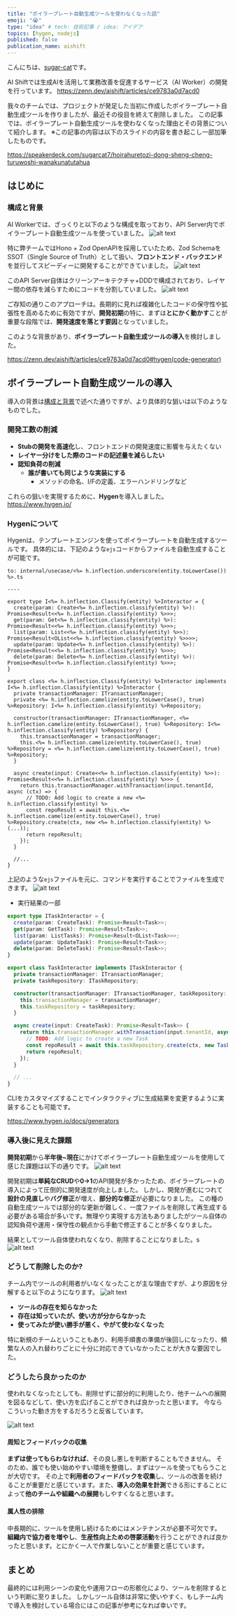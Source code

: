 ```yaml
---
title: "ボイラープレート自動生成ツールを使わなくなった話"
emoji: "😭"
type: "idea" # tech: 技術記事 / idea: アイデア
topics: [hygen, nodejs]
published: false
publication_name: aishift
---
```


こんにちは、[sugar-cat](https://twitter.com/sugar235711)です。

AI Shiftでは生成AIを活用して業務改善を促進するサービス（AI Worker）の開発を行っています。
https://zenn.dev/aishift/articles/ce9783a0d7acd0

我々のチームでは、プロジェクトが発足した当初に作成したボイラープレート自動生成ツールを作りましたが、最近その役目を終えて削除しました。
この記事では、ボイラープレート自動生成ツールを使わなくなった理由とその背景について紹介します。
※この記事の内容は以下のスライドの内容を書き起こし一部加筆したものです。

https://speakerdeck.com/sugarcat7/hoirahuretozi-dong-sheng-cheng-turuwoshi-wanakunatutahua

## はじめに

### 構成と背景

AI Workerでは、ざっくりと以下のような構成を取っており、API Server内でボイラープレート自動生成ツールを使っていました。
![alt text](/images/hygen/1.png)

特に弊チームではHono + Zod OpenAPIを採用していたため、Zod SchemaをSSOT（Single Source of Truth）として扱い、**フロントエンド・バックエンド**を並行してスピーディーに開発することができていました。
![alt text](/images/hygen/2.png)


このAPI Server自体はクリーンアーキテクチャ+DDDで構成されており、レイヤー間の依存を減らすためにコードを分割していました。
![alt text](/images/hygen/3.png)

ご存知の通りこのアプローチは。長期的に見れば複雑化したコードの保守性や拡張性を高めるために有効ですが、**開発初期**の特に、まずは**とにかく動かす**ことが重要な段階では、**開発速度を落とす要因**となっていました。

このような背景があり、**ボイラープレート自動生成ツールの導入**を検討しました。

https://zenn.dev/aishift/articles/ce9783a0d7acd0#hygen(code-generator)

## ボイラープレート自動生成ツールの導入

導入の背景は[構成と背景](#構成と背景)で述べた通りですが、より具体的な狙いは以下のようなものでした。

### 開発工数の削減
  - **Stubの開発を高速化**し、フロントエンドの開発速度に影響を与えたくない
  - **レイヤー分けをした際のコードの記述量を減らしたい**
- **認知負荷の削減**
  - **誰が書いても同じような実装にする**
    - メソッドの命名、I/Fの定義、エラーハンドリングなど

これらの狙いを実現するために、**Hygen**を導入しました。
https://www.hygen.io/

### Hygenについて

Hygenは、テンプレートエンジンを使ってボイラープレートを自動生成するツールです。
具体的には、下記のような`ejs`コードからファイルを自動生成することが可能です。

```ejs: sample.ejs
to: internal/usecase/<%= h.inflection.underscore(entity.toLowerCase()) %>.ts

----

export type I<%= h.inflection.Classify(entity) %>Interactor = {
  create(param: Create<%= h.inflection.classify(entity) %>): Promise<Result<<%= h.inflection.classify(entity) %>>>;
  get(param: Get<%= h.inflection.classify(entity) %>): Promise<Result<<%= h.inflection.classify(entity) %>>>;
  list(param: List<<%= h.inflection.classify(entity) %>>): Promise<Result<OList<<%= h.inflection.classify(entity) %>>>>;
  update(param: Update<%= h.inflection.classify(entity) %>): Promise<Result<<%= h.inflection.classify(entity) %>>>;
  delete(param: Delete<%= h.inflection.classify(entity) %>): Promise<Result<<%= h.inflection.classify(entity) %>>>;
}

export class <%= h.inflection.Classify(entity) %>Interactor implements I<%= h.inflection.Classify(entity) %>Interactor {
  private transactionManager: ITransactionManager;
  private <%= h.inflection.camelize(entity.toLowerCase(), true) %>Repository: I<%= h.inflection.classify(entity) %>Repository;

  constructor(transactionManager: ITransactionManager, <%= h.inflection.camelize(entity.toLowerCase(), true) %>Repository: I<%= h.inflection.classify(entity) %>Repository) {
    this.transactionManager = transactionManager;
    this.<%= h.inflection.camelize(entity.toLowerCase(), true) %>Repository = <%= h.inflection.camelize(entity.toLowerCase(), true) %>Repository;
  }

  async create(input: Create<<%= h.inflection.classify(entity) %>>): Promise<Result<<%= h.inflection.classify(entity) %>>> {
    return this.transactionManager.withTransaction(input.tenantId, async (ctx) => {
      // TODO: Add logic to create a new <%= h.inflection.classify(entity) %>
      const repoResult = await this.<%= h.inflection.camelize(entity.toLowerCase(), true) %>Repository.create(ctx, new <%= h.inflection.classify(entity) %>(...));
      return repoResult;
    });
  }

  //...
}
```

上記のような`ejs`ファイルを元に、コマンドを実行することでファイルを生成できます。
![alt text](/images/hygen/4.png)

- 実行結果の一部
```ts:task.ts
export type ITaskInteractor = {
  create(param: CreateTask): Promise<Result<Task>>;
  get(param: GetTask): Promise<Result<Task>>;
  list(param: ListTasks): Promise<Result<OList<Task>>>;
  update(param: UpdateTask): Promise<Result<Task>>;
  delete(param: DeleteTask): Promise<Result<Task>>;
}

export class TaskInteractor implements ITaskInteractor {
  private transactionManager: ITransactionManager;
  private taskRepository: ITaskRepository;

  constructor(transactionManager: ITransactionManager, taskRepository: ITaskRepository) {
    this.transactionManager = transactionManager;
    this.taskRepository = taskRepository;
  }

  async create(input: CreateTask): Promise<Result<Task>> {
    return this.transactionManager.withTransaction(input.tenantId, async (ctx) => {
      // TODO: Add logic to create a new Task
      const repoResult = await this.taskRepository.create(ctx, new Task(...));
      return repoResult;
    });
  }

  // ...
}
```

CLIをカスタマイズすることでインタラクティブに生成結果を変更するように実装することも可能です。

https://www.hygen.io/docs/generators


### 導入後に見えた課題

**開発初期**から**半年後~現在**にかけてボイラープレート自動生成ツールを使用して感じた課題は以下の通りです。
![alt text](/images/hygen/5.png)

開発初期は**単純なCRUD**や**0->1**のAPI開発が多かったため、ボイラープレートの導入によって圧倒的に開発速度が向上しました。
しかし、開発が進むにつれて**設計の見直し**や**バグ修正**が増え、**部分的な修正**が必要になりました。
この種の自動生成ツールでは部分的な更新が難しく、一度ファイルを削除して再生成する必要がある場合が多いです。無理やり実現する方法もありましたがツール自体の認知負荷や運用・保守性の観点から手動で修正することが多くなりました。

結果としてツール自体使われなくなり、削除することになりました。s
![alt text](/images/hygen/6.png)

### どうして削除したのか?

チーム内でツールの利用者がいなくなったことが主な理由ですが、より原因を分解すると以下のようになります。
![alt text](/images/hygen/7.png)

- **ツールの存在を知らなかった**
- **存在は知っていたが、使い方が分からなかった**
- **使ってみたが使い勝手が悪く、やがて使わなくなった**

特に新規のチームということもあり、利用手順書の準備が後回しになったり、頻繁な人の入れ替わりごとに十分に対応できていなかったことが大きな要因でした。

### どうしたら良かったのか

使われなくなったとしても、削除せずに部分的に利用したり、他チームへの展開を図るなどして、使い方を広げることができれば良かったと思います。
今ならこういった動き方をするだろうと反省しています。

![alt text](/images/hygen/8.png)

#### 周知とフィードバックの収集

**まずは使ってもらわなければ**、その良し悪しを判断することもできません。
そのため、誰でも使い始めやすい環境を整備し、まずはツールを使ってもらうことが大切です。
その上で**利用者のフィードバックを収集**し、ツールの改善を続けることが重要だと感じています。また、**導入の効果を計測**できる形にすることによって**他のチームや組織への展開**もしやすくなると思います。

#### 属人性の排除

中長期的に、ツールを使用し続けるためにはメンテナンスが必要不可欠です。
**組織内で協力者を増やし**、**生産性向上ための啓蒙活動**を行うことができれば良かったと思います。とにかく一人で作業しないことが重要と感じています。

## まとめ

最終的には利用シーンの変化や運用フローの形骸化により、ツールを削除するという判断に至りました。
しかしツール自体は非常に使いやすく、もしチーム内で導入を検討している場合にはこの記事が参考になれば幸いです。
